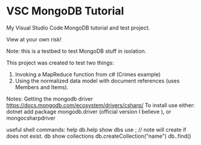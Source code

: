 # VSC MongoDB Tutorial
My Visual Studio Code MongoDB tutorial and test project. 

View at your own risk!

Note: this is a testbed to test MongoDB stuff in isolation. 

This project was created to test two things:
1. Invoking a MapReduce function from c# (Crimes example)
2. Using the normalized data model with document references (uses Members and Items).

Notes:
Getting the mongodb driver
https://docs.mongodb.com/ecosystem/drivers/csharp/
To install use either:
dotnet add package mongodb.driver (official version I believe
), or mongocsharpdriver

useful shell commands:
help
db.help
show dbs
use <db>; // note will create if does not exist.
db
show collections
db.createCollection("name")
db.<collection>.find()

